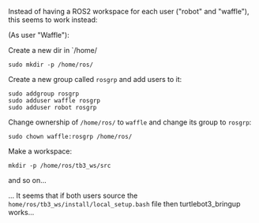 Instead of having a ROS2 workspace for each user ("robot" and "waffle"), this seems to work instead:

(As user "Waffle"):

Create a new dir in `/home/

```
sudo mkdir -p /home/ros/
```

Create a new group called `rosgrp` and add users to it:

```
sudo addgroup rosgrp
sudo adduser waffle rosgrp
sudo adduser robot rosgrp
```

Change ownership of `/home/ros/` to `waffle` and change its group to `rosgrp`:

```
sudo chown waffle:rosgrp /home/ros/
```

Make a workspace:

```
mkdir -p /home/ros/tb3_ws/src
```

and so on...

... It seems that if both users source the `home/ros/tb3_ws/install/local_setup.bash` file then turtlebot3_bringup works...